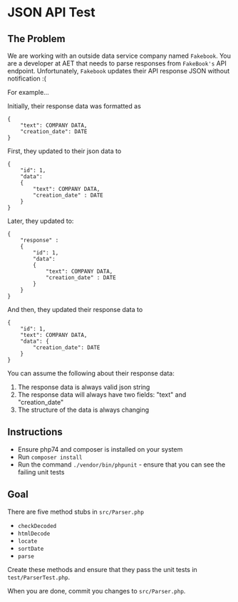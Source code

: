 # JSON API Test

## The Problem
 
We are working with an outside data service company named `Fakebook`. You are a developer at AET that needs to parse responses from `FakeBook's` API endpoint. Unfortunately, `Fakebook` updates their API response JSON without notification :(

For example...
 
Initially, their response data was formatted as
```
{ 
    "text": COMPANY DATA, 
    "creation_date": DATE
}
```

First, they updated to their json data to
```
{
    "id": 1, 
    "data": 
    {
        "text": COMPANY DATA, 
        "creation_date" : DATE
    }
}
```

Later, they updated to:
```
{
    "response" : 
    {
        "id": 1, 
        "data": 
        {
            "text": COMPANY DATA, 
            "creation_date" : DATE
        }
    }
}
```

And then, they updated their response data to
```
{
    "id": 1, 
    "text": COMPANY DATA, 
    "data": {
        "creation_date": DATE
    }
}
```

You can assume the following about their response data:
 
1. The response data is always valid json string 
1. The response data will always have two fields: "text" and "creation_date"
1. The structure of the data is always changing

## Instructions

+ Ensure php74 and composer is installed on your system
+ Run `composer install`
+ Run the command `./vendor/bin/phpunit` - ensure that you can see the failing unit tests

## Goal 

There are five method stubs in `src/Parser.php`

+ `checkDecoded`
+ `htmlDecode`
+ `locate`
+ `sortDate`
+ `parse`
 
Create these methods and ensure that they pass the unit tests in `test/ParserTest.php`.

When you are done, commit you changes to `src/Parser.php`.
